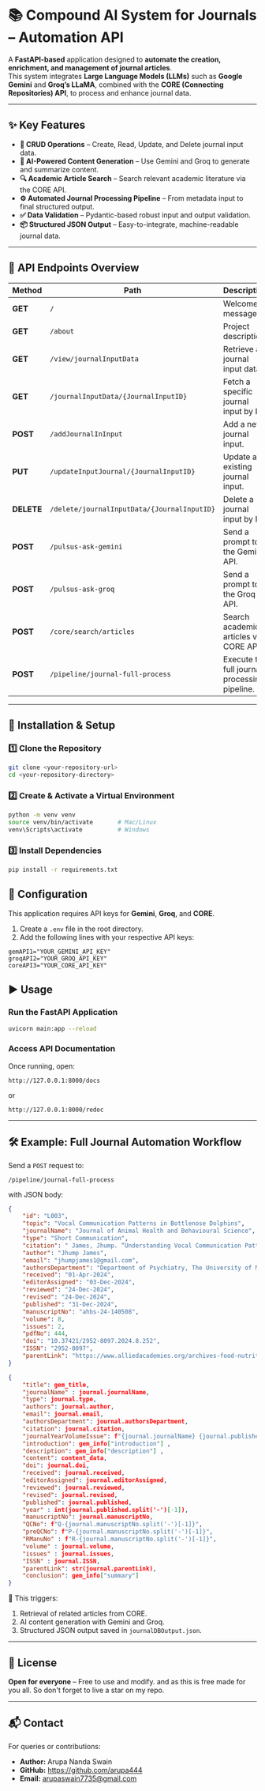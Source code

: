 # 📚 Compound AI System for Journals – Automation API

A **FastAPI-based** application designed to **automate the creation, enrichment, and management of journal articles**.  
This system integrates **Large Language Models (LLMs)** such as **Google Gemini** and **Groq’s LLaMA**, combined with the **CORE (Connecting Repositories) API**, to process and enhance journal data.

---

## ✨ Key Features

- **📄 CRUD Operations** – Create, Read, Update, and Delete journal input data.
- **🤖 AI-Powered Content Generation** – Use Gemini and Groq to generate and summarize content.
- **🔍 Academic Article Search** – Search relevant academic literature via the CORE API.
- **⚙️ Automated Journal Processing Pipeline** – From metadata input to final structured output.
- **✅ Data Validation** – Pydantic-based robust input and output validation.
- **📦 Structured JSON Output** – Easy-to-integrate, machine-readable journal data.

---

## 📌 API Endpoints Overview

| Method | Path                                        | Description |
|--------|---------------------------------------------|-------------|
| **GET** | `/`                                         | Welcome message. |
| **GET** | `/about`                                    | Project description. |
| **GET** | `/view/journalInputData`                    | Retrieve all journal input data. |
| **GET** | `/journalInputData/{JournalInputID}`        | Fetch a specific journal input by ID. |
| **POST** | `/addJournalInInput`                       | Add a new journal input. |
| **PUT** | `/updateInputJournal/{JournalInputID}`      | Update an existing journal input. |
| **DELETE** | `/delete/journalInputData/{JournalInputID}` | Delete a journal input by ID. |
| **POST** | `/pulsus-ask-gemini`                       | Send a prompt to the Gemini API. |
| **POST** | `/pulsus-ask-groq`                         | Send a prompt to the Groq API. |
| **POST** | `/core/search/articles`                    | Search academic articles via CORE API. |
| **POST** | `/pipeline/journal-full-process`           | Execute the full journal processing pipeline. |

---

## 🚀 Installation & Setup

### 1️⃣ Clone the Repository
```bash
git clone <your-repository-url>
cd <your-repository-directory>
```


### 2️⃣ Create & Activate a Virtual Environment
```bash
python -m venv venv
source venv/bin/activate       # Mac/Linux
venv\Scripts\activate          # Windows
```

### 3️⃣ Install Dependencies
```bash
pip install -r requirements.txt
```
## 🔑 Configuration

This application requires API keys for **Gemini**, **Groq**, and **CORE**.

1. Create a `.env` file in the root directory.  
2. Add the following lines with your respective API keys:  

```env
gemAPI1="YOUR_GEMINI_API_KEY"
groqAPI2="YOUR_GROQ_API_KEY"
coreAPI3="YOUR_CORE_API_KEY"
```
## ▶️ Usage
### Run the FastAPI Application
```bash
uvicorn main:app --reload
```
### Access API Documentation

Once running, open:

```
http://127.0.0.1:8000/docs
```

or

```
http://127.0.0.1:8000/redoc
```

---

## 🛠 Example: Full Journal Automation Workflow

Send a `POST` request to:

```
/pipeline/journal-full-process
```

with JSON body:

```json
{
    "id": "L003",
    "topic": "Vocal Communication Patterns in Bottlenose Dolphins",
    "journalName": "Journal of Animal Health and Behavioural Science",
    "type": "Short Communication",
    "citation": " James, Jhump. “Understanding Vocal Communication Patterns in Bottlenose Dolphins.” J Anim Health Behav Sci 8 (2024): 252.",
    "author": "Jhump James",
    "email": "jhumpjames1@gmail.com",
    "authorsDepartment": "Department of Psychiatry, The University of Mostaganem, Algeria, Africa",
    "received": "01-Apr-2024",
    "editorAssigned": "03-Dec-2024",
    "reviewed": "24-Dec-2024",
    "revised": "24-Dec-2024",
    "published": "31-Dec-2024",
    "manuscriptNo": "ahbs-24-140508",
    "volume": 8,
    "issues": 2,
    "pdfNo": 444,
    "doi": "10.37421/2952-8097.2024.8.252",
    "ISSN": "2952-8097",
    "parentLink": "https://www.alliedacademies.org/archives-food-nutrition/"
}
```

```json output str of journalDBOutput.json
{
    "title": gem_title,
    "journalName" : journal.journalName,
    "type": journal.type,
    "authors": journal.author,
    "email": journal.email,
    "authorsDepartment": journal.authorsDepartment,
    "citation": journal.citation,
    "journalYearVolumeIssue": f"{journal.journalName} {journal.published.split('-')[-1]} Volume {journal.volume} Issue {journal.issues}",
    "introduction": gem_info["introduction"] ,
    "description": gem_info["description"] ,
    "content": content_data,
    "doi": journal.doi,
    "received": journal.received,
    "editorAssigned": journal.editorAssigned,
    "reviewed": journal.reviewed,
    "revised": journal.revised,
    "published": journal.published,
    "year" : int(journal.published.split('-')[-1]),
    "manuscriptNo": journal.manuscriptNo,
    "QCNo": f"Q-{journal.manuscriptNo.split('-')[-1]}",
    "preQCNo": f"P-{journal.manuscriptNo.split('-')[-1]}",
    "RManuNo" : f"R-{journal.manuscriptNo.split('-')[-1]}",
    "volume" : journal.volume,
    "issues" : journal.issues,
    "ISSN" : journal.ISSN,
    "parentLink": str(journal.parentLink),
    "conclusion": gem_info["summary"]
}
```

📌 This triggers:

1. Retrieval of related articles from CORE.
2. AI content generation with Gemini and Groq.
3. Structured JSON output saved in `journalDBOutput.json`.

---

## 📄 License

**Open for everyone** – Free to use and modify. and as this is free made for you all. So don't forget to live a star on my repo.

---

## 📬 Contact

For queries or contributions:

* **Author:** Arupa Nanda Swain
* **GitHub:** https://github.com/arupa444
* **Email:** arupaswain7735@gmail.com

